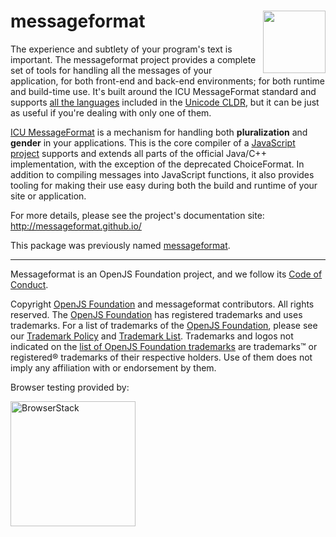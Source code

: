 <div class="main-title">
<img align="right" width="100" height="100" src="https://messageformat.github.io/messageformat/logo/messageformat.svg">
<h1>messageformat</h1>
</div>

The experience and subtlety of your program's text is important.
The messageformat project provides a complete set of tools for handling all the messages of your application, for both front-end and back-end environments; for both runtime and build-time use.
It's built around the ICU MessageFormat standard and supports [all the languages](http://www.unicode.org/cldr/charts/latest/supplemental/language_plural_rules.html) included in the [Unicode CLDR](http://cldr.unicode.org/), but it can be just as useful if you're dealing with only one of them.

[ICU MessageFormat](https://unicode-org.github.io/icu/userguide/format_parse/messages/) is a mechanism for handling both **pluralization** and **gender** in your applications.
This is the core compiler of a [JavaScript project](http://messageformat.github.io/) supports and extends all parts of the official Java/C++ implementation, with the exception of the deprecated ChoiceFormat.
In addition to compiling messages into JavaScript functions, it also provides tooling for making their use easy during both the build and runtime of your site or application.

For more details, please see the project's documentation site: http://messageformat.github.io/

This package was previously named [messageformat](https://www.npmjs.com/package/messageformat).

---

Messageformat is an OpenJS Foundation project, and we follow its [Code of Conduct](https://github.com/openjs-foundation/cross-project-council/blob/master/CODE_OF_CONDUCT.md).

Copyright [OpenJS Foundation](https://openjsf.org) and messageformat contributors. All rights reserved.
The [OpenJS Foundation](https://openjsf.org) has registered trademarks and uses trademarks.
For a list of trademarks of the [OpenJS Foundation](https://openjsf.org), please see our [Trademark Policy](https://trademark-policy.openjsf.org/) and [Trademark List](https://trademark-list.openjsf.org/).
Trademarks and logos not indicated on the [list of OpenJS Foundation trademarks](https://trademark-list.openjsf.org) are trademarks™ or registered® trademarks of their respective holders. Use of them does not imply any affiliation with or endorsement by them.

Browser testing provided by:

<a href="https://www.browserstack.com/open-source">
<img width=200 alt="BrowserStack" src="https://messageformat.github.io/messageformat/logo/browserstack.svg" />
</a>
